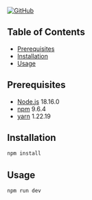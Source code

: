 [
![GitHub](https://img.shields.io/badge/GitHub-100000?style=for-the-badge&logo=github&logoColor=white)
](https://github.com/tgthuan2000)

## Table of Contents

-   [Prerequisites](#prerequisites)
-   [Installation](#installation)
-   [Usage](#usage)

## Prerequisites

-   [Node.js](https://nodejs.org/en/) 18.16.0
-   [npm](https://www.npmjs.com/) 9.6.4
-   [yarn](https://yarnpkg.com/) 1.22.19

## Installation

```bash
npm install
```

## Usage

```bash
npm run dev
```
